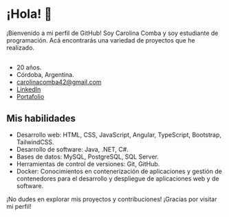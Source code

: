 # ¡Hola! 👋

¡Bienvenido a mi perfil de GitHub! Soy Carolina Comba y soy estudiante de programación. Acá encontrarás una variedad de proyectos que he realizado.

## 

- 20 años.
- Córdoba, Argentina.
- carolinacomba42@gmail.com
- [LinkedIn](https://www.linkedin.com/in/caro-comba-/)
- [Portafolio](https://my-portfolio-carolina-comba.vercel.app/)

## Mis habilidades

- Desarrollo web: HTML, CSS, JavaScript, Angular, TypeScript, Bootstrap, TailwindCSS.
- Desarrollo de software: Java, .NET, C#.
- Bases de datos: MySQL, PostgreSQL, SQL Server.
- Herramientas de control de versiones: Git, GitHub.
- Docker: Conocimientos en contenerización de aplicaciones y gestión de contenedores para el desarrollo y despliegue de aplicaciones web y de software.

¡No dudes en explorar mis proyectos y contribuciones! ¡Gracias por visitar mi perfil!
